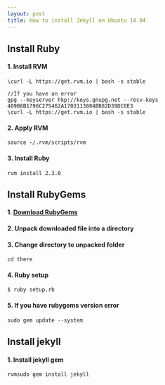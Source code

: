 ```yaml
---
layout: post
title: How to install Jekyll on Ubuntu 14.04
---
```

## Install Ruby


#### 1. Install RVM  

``` shell
\curl -L https://get.rvm.io | bash -s stable  
```
``` shell
//If you have an error  
gpg --keyserver hkp://keys.gnupg.net --recv-keys 409B6B1796C275462A1703113804BB82D39DC0E3
\curl -L https://get.rvm.io | bash -s stable
```

#### 2. Apply RVM
``` shell
source ~/.rvm/scripts/rvm
```

#### 3. Install Ruby

``` shell
rvm install 2.3.0
```

## Install RubyGems

#### 1. [Download RubyGems][Download RubyGems]

#### 2. Unpack downloaded file into a directory

#### 3. Change directory to unpacked folder

``` shell
cd there
```

#### 4. Ruby setup

``` shell
$ ruby setup.rb
```

#### 5. If you have rubygems version error

``` shell
sudo gem update --system
```

## Install jekyll

#### 1. Install jekyll gem
```shell
rvmsudo gem install jekyll
```



[Download RubyGems]: https://rubygems.org/pages/download
